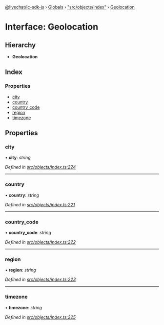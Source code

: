 [@livechat/lc-sdk-js](../README.md) › [Globals](../globals.md) › ["src/objects/index"](../modules/_src_objects_index_.md) › [Geolocation](_src_objects_index_.geolocation.md)

# Interface: Geolocation

## Hierarchy

* **Geolocation**

## Index

### Properties

* [city](_src_objects_index_.geolocation.md#city)
* [country](_src_objects_index_.geolocation.md#country)
* [country_code](_src_objects_index_.geolocation.md#country_code)
* [region](_src_objects_index_.geolocation.md#region)
* [timezone](_src_objects_index_.geolocation.md#timezone)

## Properties

###  city

• **city**: *string*

*Defined in [src/objects/index.ts:224](https://github.com/livechat/lc-sdk-js/blob/61db942/src/objects/index.ts#L224)*

___

###  country

• **country**: *string*

*Defined in [src/objects/index.ts:221](https://github.com/livechat/lc-sdk-js/blob/61db942/src/objects/index.ts#L221)*

___

###  country_code

• **country_code**: *string*

*Defined in [src/objects/index.ts:222](https://github.com/livechat/lc-sdk-js/blob/61db942/src/objects/index.ts#L222)*

___

###  region

• **region**: *string*

*Defined in [src/objects/index.ts:223](https://github.com/livechat/lc-sdk-js/blob/61db942/src/objects/index.ts#L223)*

___

###  timezone

• **timezone**: *string*

*Defined in [src/objects/index.ts:225](https://github.com/livechat/lc-sdk-js/blob/61db942/src/objects/index.ts#L225)*
